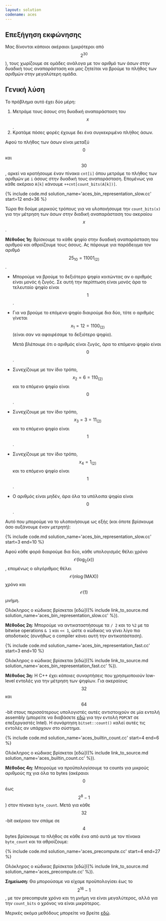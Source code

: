 ```yaml
---
layout: solution
codename: aces
---
```


## Επεξήγηση εκφώνησης

Μας δίνονται κάποιοι ακέραιοι (μικρότεροι από $$2^{30}$$), τους χωρίζουμε σε ομάδες ανάλογα με τον αριθμό των άσων στην δυαδική τους αναπαράσταση και μας ζητείται να βρούμε το πλήθος των αριθμών στην μεγαλύτερη ομάδα.

## Γενική λύση

Το πρόβλημα αυτό έχει δύο μέρη:
 1. Μετράμε τους άσους στη δυαδική αναπαράσταση του $$x$$.
 2. Κρατάμε πόσες φορές έχουμε δει ένα συγκεκριμένο πλήθος άσων.

Αφού το πλήθος των άσων είναι μεταξύ $$0$$ και $$30$$, αρκεί να κρατήσουμε έναν πίνακα `cnt[i]` όπου μετράμε το πλήθος των αριθμών με `i` άσους στην δυαδική τους αναπαράσταση. Επομένως για κάθε ακέραιο `A[k]` κάνουμε `++cnt[count_bits(A[k])]`.

{% include code.md solution_name='aces_bin_representation_slow.cc' start=12 end=36 %}

Τώρα θα δούμε μερικούς τρόπους για να υλοποιήσουμε την `count_bits(x)` για την μέτρηση των άσων στην διαδική αναπαράσταση του ακεραίου $$x$$.

**Μέθοδος 1η:** Βρίσκουμε το κάθε ψηφίο στην δυαδική αναπαράσταση του αριθμού και αθροίζουμε τους άσους. Ας πάρουμε για παράδειγμα τον αριθμό $$25_{10} = 11001_{(2)}$$. 
 * Μπορούμε να βρούμε το δεξιότερο ψηφίο κοιτώντας αν ο αριθμός είναι μονός ή ζυγός. Σε αυτή την περίπτωση είναι μονός άρα το τελευταίο ψηφίο είναι $$1$$. 
 * Για να βρούμε το επόμενο ψηφίο διαιρούμε δια δύο, τότε ο αριθμός γίνεται $$x_1 = 12 = 1100_{(2)}$$ (είναι σαν να αφαιρέσαμε το δεξιότερο ψηφίο). 
   
   Μετά βλέπουμε ότι ο αριθμός είναι ζυγός, άρα το επόμενο ψηφίο είναι $$0$$.
 * Συνεχίζουμε με τον ίδιο τρόπο, $$x_2 = 6 = 110_{(2)}$$ και το επόμενο ψηφίο είναι $$0$$.
 * Συνεχίζουμε με τον ίδιο τρόπο, $$x_3 = 3 = 11_{(2)}$$ και το επόμενο ψηφίο είναι $$1$$.
 * Συνεχίζουμε με τον ίδιο τρόπο, $$x_4 = 1_{(2)}$$ και το επόμενο ψηφίο είναι $$1$$.
 * Ο αριθμός είναι μηδέν, άρα όλα τα υπόλοιπα ψηφία είναι $$0$$.

Αυτό που μπορούμε να το υλοποιήσουμε ως εξής (και όποτε βρίσκουμε άσο αυξάνουμε έναν μετρητή):

{% include code.md solution_name='aces_bin_representation_slow.cc' start=3 end=10 %}

Αφού κάθε φορά διαιρούμε δια δύο, κάθε υπολογισμός θέλει χρόνο $$\mathcal{O}(\log_2(x))$$, επομένως ο αλγόριθμος θέλει $$\mathcal{O}(n \log(\mathrm{MAX}))$$ χρόνο και $$\mathcal{O}(1)$$ μνήμη.

Ολόκληρος ο κώδικας βρίσκεται [εδώ]({% include link_to_source.md solution_name='aces_bin_representation_slow.cc' %}).

**Μέθοδος 2η:** Μπορούμε να αντικαταστήσουμε τα `/ 2` και το `%2` με τα bitwise operations `& 1` και `<< 1`, ώστε ο κώδικας να γίνει λίγο πιο αποδοτικός (συνήθως ο compiler κάνει αυτή την αντικατάσταση).

{% include code.md solution_name='aces_bin_representation_fast.cc' start=3 end=10 %}

Ολόκληρος ο κώδικας βρίσκεται [εδώ]({% include link_to_source.md solution_name='aces_bin_representation_fast.cc' %}).

**Μέθοδος 3η:** Η C++ έχει κάποιες συναρτήσεις που χρησιμοποιούν low-level εντολές για την μέτρηση των ψηφίων. Για ακεραίους $$32$$ και $$64$$-bit στους περισσότερους υπολογιστές αυτές αντιστοιχούν σε μία εντολή assembly (μπορείτε να διαβάσετε [εδώ](https://en.wikipedia.org/wiki/SSE4#POPCNT_and_LZCNT) για την εντολή `POPCNT` σε επεξεργαστές Intel). Η συνάρτηση `bitset::count()` καλεί αυτές τις εντολές αν υπάρχουν στο σύστημα.

{% include code.md solution_name='aces_builtin_count.cc' start=4 end=6 %}

Ολόκληρος ο κώδικας βρίσκεται [εδώ]({% include link_to_source.md solution_name='aces_builtin_count.cc' %}).

**Μέθοδος 4η:** Μπορούμε να προϋπολογίσουμε τα counts για μικρούς αριθμούς πχ για όλα τα bytes (ακέραιοι $$0$$ έως $$2^8 - 1$$) στον πίνακα `byte_count`. Μετά για κάθε $$32$$-bit ακέραιο τον σπάμε σε $$4$$ bytes βρίσκουμε το πλήθος σε κάθε ένα από αυτά με τον πίνακα `byte_count` και τα αθροίζουμε:

{% include code.md solution_name='aces_precompute.cc' start=4 end=27 %}

Ολόκληρος ο κώδικας βρίσκεται [εδώ]({% include link_to_source.md solution_name='aces_precompute.cc' %}).

**Σημείωση:** Θα μπορούσαμε να είχαμε προϋπολογίσει έως το $$2^{16} - 1$$, με τον precompute χρόνο και τη μνήμη να είναι μεγαλύτερος, αλλά για την `count_bits` ο χρόνος να είναι μικρότερος.

Μερικές ακόμα μεθόδους μπορείτε να βρείτε [εδώ](https://en.wikipedia.org/wiki/Hamming_weight#Efficient_implementation).
